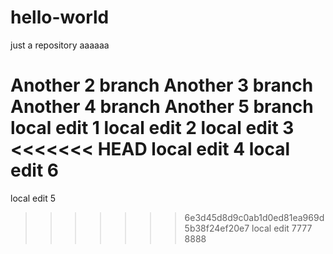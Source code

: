 # hello-world
just a repository
aaaaaa


Another 2 branch
Another 3 branch
Another 4 branch
Another 5 branch
local edit 1
local edit 2
local edit 3
<<<<<<< HEAD
local edit 4
local edit 6
=======
local edit 5
>>>>>>> 6e3d45d8d9c0ab1d0ed81ea969d5b38f24ef20e7
local edit 7777
8888